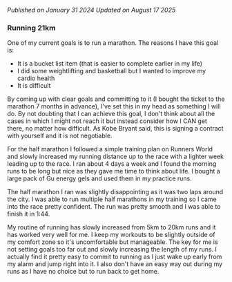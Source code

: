 _Published on January 31 2024_
_Updated on August 17 2025_

### Running 21km

One of my current goals is to run a marathon. The reasons I have this goal is:

- It is a bucket list item (that is easier to complete earlier in my life)
- I did some weightlifting and basketball but I wanted to improve my cardio health
- It is difficult

By coming up with clear goals and committing to it (I bought the ticket to the marathon 7 months in advance), I've set this in my head as something I will do. By not doubting that I can achieve this goal, I don't think about all the cases in which I might not reach it but instead consider how I CAN get there, no matter how difficult. As Kobe Bryant said, this is signing a contract with yourself and it is not negotiable.

For the half marathon I followed a simple training plan on Runners World and slowly increased my running distance up to the race with a lighter week leading up to the race. I ran about 4 days a week and I found the morning runs to be long but nice as they gave me time to think about life. I bought a large pack of Gu energy gels and used them in my practice runs.

The half marathon I ran was slightly disappointing as it was two laps around the city. I was able to run multiple half marathons in my training so I came into the race pretty confident. The run was pretty smooth and I was able to finish it in 1:44.

My routine of running has slowly increased from 5km to 20km runs and it has worked very well for me. I keep my workouts to be slightly outside of my comfort zone so it's uncomfortable but manageable. The key for me is not setting goals too far out and slowly increasing the length of my runs. I actually find it pretty easy to commit to running as I just wake up early from my alarm and jump right into it. I also don't have an easy way out during my runs as I have no choice but to run back to get home.
